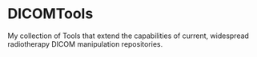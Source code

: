 # DICOMTools
My collection of Tools that extend the capabilities of current, widespread radiotherapy DICOM manipulation repositories.
